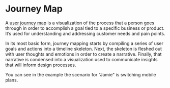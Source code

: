 # Journey Map

A [user journey map](https://www.nngroup.com/articles/customer-journey-mapping-process/) is a visualization of the process that a person goes through in order to accomplish a goal tied to a specific business or product. It’s used for understanding and addressing customer needs and pain points.

In its most basic form, journey mapping starts by compiling a series of user goals and actions into a timeline skeleton. Next, the skeleton is fleshed out with user thoughts and emotions in order to create a narrative. Finally, that narrative is condensed into a visualization used to communicate insights that will inform design processes.

You can see in the example the scenario for "Jamie" is switching mobile plans. 
